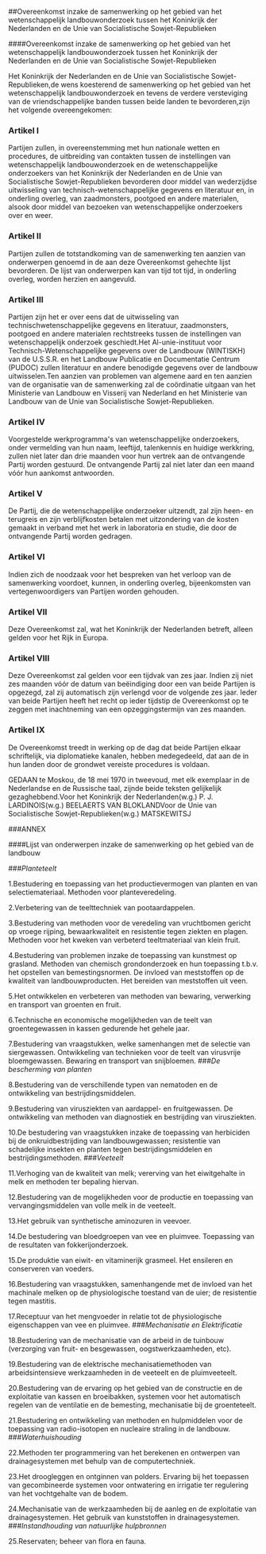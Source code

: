 <meta http-equiv='Content-Type' content='text/html; charset=utf-8' />

##Overeenkomst inzake de samenwerking op het gebied van het wetenschappelijk landbouwonderzoek tussen het Koninkrijk der Nederlanden en de Unie van Socialistische Sowjet-Republieken

####Overeenkomst inzake de samenwerking op het gebied van het wetenschappelijk landbouwonderzoek tussen het Koninkrijk der Nederlanden en de Unie van Socialistische Sowjet-Republieken

Het Koninkrijk der Nederlanden en de Unie van Socialistische Sowjet-Republieken,de wens koesterend de samenwerking op het gebied van het wetenschappelijk landbouwonderzoek en tevens de verdere versteviging van de vriendschappelijke banden tussen beide landen te bevorderen,zijn het volgende overeengekomen:

### Artikel  I  

Partijen zullen, in overeenstemming met hun nationale wetten en procedures, de uitbreiding van contakten tussen de instellingen van wetenschappelijk landbouwonderzoek en de wetenschappelijke onderzoekers van het Koninkrijk der Nederlanden en de Unie van Socialistische Sowjet-Republieken bevorderen door middel van wederzijdse uitwisseling van technisch-wetenschappelijke gegevens en literatuur en, in onderling overleg, van zaadmonsters, pootgoed en andere materialen, alsook door middel van bezoeken van wetenschappelijke onderzoekers over en weer.

### Artikel  II  

Partijen zullen de totstandkoming van de samenwerking ten aanzien van onderwerpen genoemd in de aan deze Overeenkomst gehechte lijst bevorderen. De lijst van onderwerpen kan van tijd tot tijd, in onderling overleg, worden herzien en aangevuld.

### Artikel  III  

Partijen zijn het er over eens dat de uitwisseling van technischwetenschappelijke gegevens en literatuur, zaadmonsters, pootgoed en andere materialen rechtstreeks tussen de instellingen van wetenschappelijk onderzoek geschiedt.Het Al-unie-instituut voor Technisch-Wetenschappelijke gegevens over de Landbouw (WINTISKH) van de U.S.S.R. en het Landbouw Publicatie en Documentatie Centrum (PUDOC) zullen literatuur en andere benodigde gegevens over de landbouw uitwisselen.Ten aanzien van problemen van algemene aard en ten aanzien van de organisatie van de samenwerking zal de coördinatie uitgaan van het Ministerie van Landbouw en Visserij van Nederland en het Ministerie van Landbouw van de Unie van Socialistische Sowjet-Republieken.

### Artikel  IV  

Voorgestelde werkprogramma's van wetenschappelijke onderzoekers, onder vermelding van hun naam, leeftijd, talenkennis en huidige werkkring, zullen niet later dan drie maanden voor hun vertrek aan de ontvangende Partij worden gestuurd. De ontvangende Partij zal niet later dan een maand vóór hun aankomst antwoorden.

### Artikel  V  

De Partij, die de wetenschappelijke onderzoeker uitzendt, zal zijn heen- en terugreis en zijn verblijfkosten betalen met uitzondering van de kosten gemaakt in verband met het werk in laboratoria en studie, die door de ontvangende Partij worden gedragen.

### Artikel  VI  

Indien zich de noodzaak voor het bespreken van het verloop van de samenwerking voordoet, kunnen, in onderling overleg, bijeenkomsten van vertegenwoordigers van Partijen worden gehouden.

### Artikel  VII  

Deze Overeenkomst zal, wat het Koninkrijk der Nederlanden betreft, alleen gelden voor het Rijk in Europa.

### Artikel  VIII  

Deze Overeenkomst zal gelden voor een tijdvak van zes jaar. Indien zij niet zes maanden vóór de datum van beëindiging door een van beide Partijen is opgezegd, zal zij automatisch zijn verlengd voor de volgende zes jaar. Ieder van beide Partijen heeft het recht op ieder tijdstip de Overeenkomst op te zeggen met inachtneming van een opzeggingstermijn van zes maanden.

### Artikel  IX  

De Overeenkomst treedt in werking op de dag dat beide Partijen elkaar schriftelijk, via diplomatieke kanalen, hebben medegedeeld, dat aan de in hun landen door de grondwet vereiste procedures is voldaan.

GEDAAN te Moskou, de 18 mei 1970 in tweevoud, met elk exemplaar in de Nederlandse en de Russische taal, zijnde beide teksten gelijkelijk gezaghebbend.Voor het Koninkrijk der Nederlanden(w.g.) P. J. LARDINOIS(w.g.) BEELAERTS VAN BLOKLANDVoor de Unie van Socialistische Sowjet-Republieken(w.g.) MATSKEWITSJ

###ANNEX 

####Lijst van onderwerpen inzake de samenwerking op het gebied van de landbouw

###*Planteteelt*

1.Bestudering en toepassing van het productievermogen van planten en van selectiemateriaal. Methoden voor planteveredeling.

2.Verbetering van de teelttechniek van pootaardappelen.

3.Bestudering van methoden voor de veredeling van vruchtbomen gericht op vroege rijping, bewaarkwaliteit en resistentie tegen ziekten en plagen. Methoden voor het kweken van verbeterd teeltmateriaal van klein fruit.

4.Bestudering van problemen inzake de toepassing van kunstmest op grasland. Methoden van chemisch grondonderzoek en hun toepassing t.b.v. het opstellen van bemestingsnormen. De invloed van meststoffen op de kwaliteit van landbouwproducten. Het bereiden van meststoffen uit veen.

5.Het ontwikkelen en verbeteren van methoden van bewaring, verwerking en transport van groenten en fruit.

6.Technische en economische mogelijkheden van de teelt van groentegewassen in kassen gedurende het gehele jaar.

7.Bestudering van vraagstukken, welke samenhangen met de selectie van siergewassen. Ontwikkeling van technieken voor de teelt van virusvrije bloemgewassen. Bewaring en transport van snijbloemen.
###*De bescherming van planten*

8.Bestudering van de verschillende typen van nematoden en de ontwikkeling van bestrijdingsmiddelen.

9.Bestudering van virusziekten van aardappel- en fruitgewassen. De ontwikkeling van methoden van diagnostiek en bestrijding van virusziekten.

10.De bestudering van vraagstukken inzake de toepassing van herbiciden bij de onkruidbestrijding van landbouwgewassen; resistentie van schadelijke insekten en planten tegen bestrijdingsmiddelen en bestrijdingsmethoden.
###*Veeteelt* 

11.Verhoging van de kwaliteit van melk; vererving van het eiwitgehalte in melk en methoden ter bepaling hiervan.

12.Bestudering van de mogelijkheden voor de productie en toepassing van vervangingsmiddelen van volle melk in de veeteelt.

13.Het gebruik van synthetische aminozuren in veevoer.

14.De bestudering van bloedgroepen van vee en pluimvee. Toepassing van de resultaten van fokkerijonderzoek.

15.De produktie van eiwit- en vitaminerijk grasmeel. Het ensileren en conserveren van voeders.

16.Bestudering van vraagstukken, samenhangende met de invloed van het machinale melken op de physiologische toestand van de uier; de resistentie tegen mastitis.

17.Receptuur van het mengvoeder in relatie tot de physiologische eigenschappen van vee en pluimvee.
###*Mechanisatie en Elektrificatie*

18.Bestudering van de mechanisatie van de arbeid in de tuinbouw (verzorging van fruit- en besgewassen, oogstwerkzaamheden, etc).

19.Bestudering van de elektrische mechanisatiemethoden van arbeidsintensieve werkzaamheden in de veeteelt en de pluimveeteelt.

20.Bestudering van de ervaring op het gebied van de constructie en de exploitatie van kassen en broeibakken, systemen voor het automatisch regelen van de ventilatie en de bemesting, mechanisatie bij de groenteteelt.

21.Bestudering en ontwikkeling van methoden en hulpmiddelen voor de toepassing van radio-isotopen en nucleaire straling in de landbouw.
###*Waterhuishouding*

22.Methoden ter programmering van het berekenen en ontwerpen van drainagesystemen met behulp van de computertechniek.

23.Het droogleggen en ontginnen van polders. Ervaring bij het toepassen van gecombineerde systemen voor ontwatering en irrigatie ter regulering van het vochtgehalte van de bodem.

24.Mechanisatie van de werkzaamheden bij de aanleg en de exploitatie van drainagesystemen. Het gebruik van kunststoffen in drainagesystemen.
###*Instandhouding van natuurlijke hulpbronnen*

25.Reservaten; beheer van flora en fauna.
